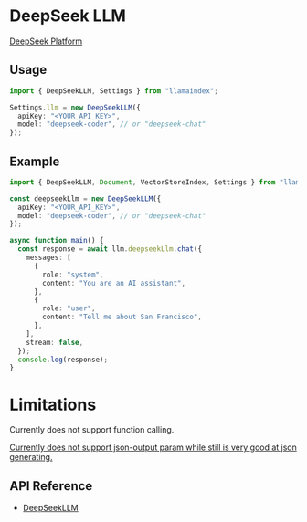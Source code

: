 # DeepSeek LLM

[DeepSeek Platform](https://platform.deepseek.com/)

## Usage

```ts
import { DeepSeekLLM, Settings } from "llamaindex";

Settings.llm = new DeepSeekLLM({
  apiKey: "<YOUR_API_KEY>",
  model: "deepseek-coder", // or "deepseek-chat"
});
```

## Example

```ts
import { DeepSeekLLM, Document, VectorStoreIndex, Settings } from "llamaindex";

const deepseekLlm = new DeepSeekLLM({
  apiKey: "<YOUR_API_KEY>",
  model: "deepseek-coder", // or "deepseek-chat"
});

async function main() {
  const response = await llm.deepseekLlm.chat({
    messages: [
      {
        role: "system",
        content: "You are an AI assistant",
      },
      {
        role: "user",
        content: "Tell me about San Francisco",
      },
    ],
    stream: false,
  });
  console.log(response);
}
```

# Limitations

Currently does not support function calling.

[Currently does not support json-output param while still is very good at json generating.](https://platform.deepseek.com/api-docs/faq#does-your-api-support-json-output)

## API Reference

- [DeepSeekLLM](../../../api/classes/DeepSeekLLM.md)
